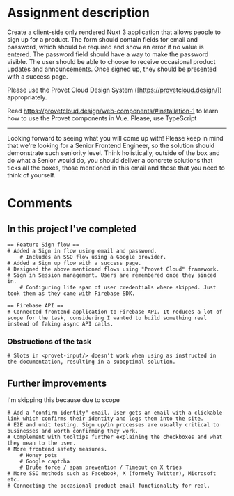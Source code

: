 # Assignment description

Create a client-side only rendered Nuxt 3 application that allows people to sign up for a product. The form should contain fields for email and password, which should be required and show an error if no value is entered. The password field should have a way to make the password visible. The user should be able to choose to receive occasional product updates and announcements. Once signed up, they should be presented with a success page.

Please use the Provet Cloud Design System ([https://provetcloud.design/]) appropriately.

Read https://provetcloud.design/web-components/#installation-1 to learn how to use the Provet components in Vue. Please, use TypeScript

---

Looking forward to seeing what you will come up with! Please keep in mind that we're looking for a Senior Frontend Engineer, so the solution should demonstrate such seniority level. Think holistically, outside of the box and do what a Senior would do, you should deliver a concrete solutions that ticks all the boxes, those mentioned in this email and those that you need to think of yourself.

# Comments

## In this project I've completed

    == Feature Sign flow ==
    # Added a Sign in flow using email and password.
        # Includes an SSO flow using a Google provider.
    # Added a Sign up flow with a success page.
    # Designed the above mentioned flows using "Provet Cloud" framework.
    # Sign in Session management. Users are remembered once they sinced in.
        # Configuring life span of user credentials where skipped. Just took them as they came with Firebase SDK.

    == Firebase API ==
    # Connected frontend application to Firebase API. It reduces a lot of scope for the task, considering I wanted to build something real instead of faking async API calls.

### Obstructions of the task

    # Slots in <provet-input/> doesn't work when using as instructed in the documentation, resulting in a suboptimal solution.

## Further improvements
I'm skipping this because due to scope

    # Add a "confirm identity" email. User gets an email with a clickable link which confirms their identity and logs them into the site.
    # E2E and unit testing. Sign up/in processes are usually critical to businesses and worth confirming they work.
    # Complement with tooltips further explaining the checkboxes and what they mean to the user.
    # More frontend safety measures.
        # Honey pots
        # Google captcha
        # Brute force / spam prevention / Timeout on X tries
    # More SSO methods such as Facebook, X (formely Twitter), Microsoft etc.
    # Connecting the occasional product email functionality for real.
